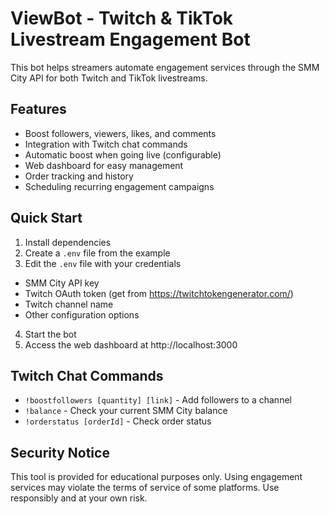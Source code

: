 # ViewBot - Twitch & TikTok Livestream Engagement Bot

This bot helps streamers automate engagement services through the SMM City API for both Twitch and TikTok livestreams.

## Features

- Boost followers, viewers, likes, and comments
- Integration with Twitch chat commands
- Automatic boost when going live (configurable)
- Web dashboard for easy management
- Order tracking and history
- Scheduling recurring engagement campaigns

## Quick Start

1. Install dependencies
2. Create a `.env` file from the example
3. Edit the `.env` file with your credentials
- SMM City API key
- Twitch OAuth token (get from https://twitchtokengenerator.com/)
- Twitch channel name
- Other configuration options
4. Start the bot
5. Access the web dashboard at http://localhost:3000

## Twitch Chat Commands

- `!boostfollowers [quantity] [link]` - Add followers to a channel
- `!balance` - Check your current SMM City balance
- `!orderstatus [orderId]` - Check order status

## Security Notice

This tool is provided for educational purposes only. Using engagement services may violate the terms of service of some platforms. Use responsibly and at your own risk.